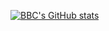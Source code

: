 <!-- ### Hi there 👋 -->

<!--
**BryanBo-Cao/BryanBo-Cao** is a ✨ _special_ ✨ repository because its `README.md` (this file) appears on your GitHub profile.

Here are some ideas to get you started:

- 🔭 I’m currently working on ...
- 🌱 I’m currently learning ...
- 👯 I’m looking to collaborate on ...
- 🤔 I’m looking for help with ...
- 💬 Ask me about ...
- 📫 How to reach me: ...
- 😄 Pronouns: ...
- ⚡ Fun fact: ...
-->

[![BBC's GitHub stats](https://github-readme-stats.vercel.app/api?username=BryanBo-Cao&theme=nord)](https://github.com/anuraghazra/github-readme-stats&show_icons=true)

<!-- [![Top Langs](https://github-readme-stats.vercel.app/api/top-langs/?username=BryanBo-Cao&layout=compact)](https://github.com/anuraghazra/github-readme-stats) -->
